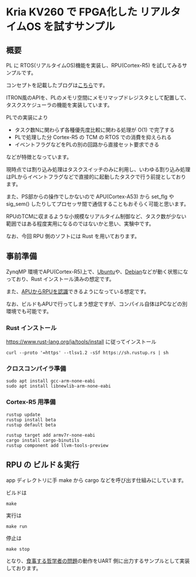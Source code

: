 # Kria KV260 で FPGA化した リアルタイムOS を試すサンプル


## 概要

PL に RTOS(リアルタイムOS)機能を実装し、RPU(Cortex-R5) を試してみるサンプルです。

コンセプトを記載したブログは[こちら](https://ryuz.hatenablog.com/entry/2021/11/23/111925)です。

ITRON風のAPIを、PLのメモリ空間にメモリマップドレジスタとして配置して、タスクスケジューラの機能を実装しています。

PLでの実装により

- タスク数Nに関わらず各種優先度比較に関わる処理が O(1) で完了する
- PLで処理した分 Cortex-R5 の TCM の RTOS での消費を抑えられる
- イベントフラグなどをPLの別の回路から直接セット要求できる

などが特徴となっています。

現時点では割り込み処理はタスクスイッチのみに利用し、いわゆる割り込み処理はPLからイベントフラグなどで直接的に起動したタスクで行う前提としております。

また、PS部からの操作でしかないので APU(Cortex-A53) から set_flg や sig_sem() したりしてプロセッサ間で通信することもおそらく可能と思います。

RPUのTCMに収まるような小規模なリアルタイム制御など、タスク数が少ない範囲ではある程度実用になるのではないかと思い、実験中です。

なお、今回 RPU 側のソフトには Rust を用いております。


## 事前準備

ZynqMP 環境でAPU(Cortex-R5)上で、[Ubuntu](https://japan.xilinx.com/products/design-tools/embedded-software/ubuntu.html)や、[Debian](https://qiita.com/ikwzm/items/a9adc5a7329b2eb36895)などが動く状態になっており、Rust インストール済みの想定です。

また、[APUからRPUを認識](https://ryuz.hatenablog.com/entry/2022/05/04/100016)できるようになっている想定です。

なお、ビルドもAPUで行ってしまう想定ですが、コンパイル自体はPCなどの別環境でも可能です。


### Rust インストール

https://www.rust-lang.org/ja/tools/install
に従ってインストール

```
curl --proto '=https' --tlsv1.2 -sSf https://sh.rustup.rs | sh
```

### クロスコンパイラ準備

```
sudo apt install gcc-arm-none-eabi
sudo apt install libnewlib-arm-none-eabi
```

### Cortex-R5 用準備

```
rustup update
rustup install beta
rustup default beta

rustup target add armv7r-none-eabi
cargo install cargo-binutils
rustup component add llvm-tools-preview
```

## RPU の ビルド＆実行

app ディレクトリに手
make から cargo などを呼び出す仕組みにしています。

ビルドは

```
make
```

実行は

```
make run
```

停止は

```
make stop
```

となり、[食事する哲学者の問題](https://ja.wikipedia.org/wiki/%E9%A3%9F%E4%BA%8B%E3%81%99%E3%82%8B%E5%93%B2%E5%AD%A6%E8%80%85%E3%81%AE%E5%95%8F%E9%A1%8C)の動作をUART 側に出力するサンプルとして実装しております。


